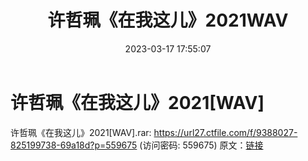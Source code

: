 ﻿---
title: 许哲珮《在我这儿》2021WAV
date: 2023-03-17 17:55:07
categories: WAV车载音乐、镜像
tags: 华语中文
---
# 许哲珮《在我这儿》2021[WAV]

许哲珮《在我这儿》2021[WAV].rar: https://url27.ctfile.com/f/9388027-825199738-69a18d?p=559675
(访问密码: 559675)
原文：[链接](https://blog.sina.com.cn/s/blog_1647c7e760103110j.html)